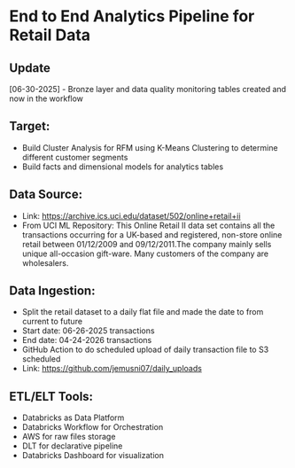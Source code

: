 # End to End Analytics Pipeline for Retail Data

## Update

[06-30-2025] - Bronze layer and data quality monitoring tables created and now in the workflow 

## Target:

-	Build Cluster Analysis for RFM using K-Means Clustering to determine different customer segments
- Build facts and dimensional models for analytics tables

## Data Source:

-	Link: https://archive.ics.uci.edu/dataset/502/online+retail+ii
-	From UCI  ML Repository: This Online Retail II data set contains all the transactions occurring for a UK-based and registered, non-store online retail between 01/12/2009 and 09/12/2011.The company mainly sells unique all-occasion gift-ware. Many customers of the company are wholesalers.


## Data Ingestion:

-	Split the retail dataset to a daily flat file and made the date to from current to future
  - Start date: 06-26-2025 transactions
  -	End date: 04-24-2026 transactions
-	GitHub Action to do scheduled upload of daily transaction file to S3 scheduled
  - Link: https://github.com/jemusni07/daily_uploads


 ## ETL/ELT Tools:

-	Databricks as Data Platform
-	Databricks Workflow for Orchestration
-	AWS for raw files storage
-	DLT for declarative pipeline
-	Databricks Dashboard for visualization

